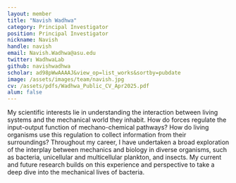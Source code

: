```yaml
---
layout: member
title: "Navish Wadhwa"
category: Principal Investigator
position: Principal Investigator
nickname: Navish
handle: navish
email: Navish.Wadhwa@asu.edu
twitter: WadhwaLab
github: navishwadhwa
scholar: ad98pWwAAAAJ&view_op=list_works&sortby=pubdate
image: /assets/images/team/navish.jpg
cv: /assets/pdfs/Wadhwa_Public_CV_Apr2025.pdf
alum: false
---
```

<!-- Ever since I learnt classical mechanics in high school, I have been amazed by the awesome power of Newton's laws and how much of the world can be understood by using different versions of these physical laws.  -->
My scientific interests lie in understanding the interaction between living systems and the mechanical world they inhabit. How do forces regulate the input-output function of mechano-chemical pathways? How do living organisms use this regulation to collect information from their surroundings? Throughout my career, I have undertaken a broad exploration of the interplay between mechanics and biology in diverse organisms, such as bacteria, unicellular and multicellular plankton, and insects. My current and future research builds on this experience and perspective to take a deep dive into the mechanical lives of bacteria.